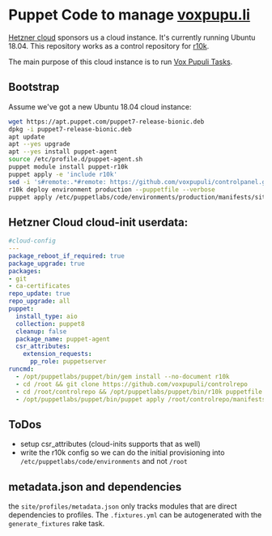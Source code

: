 # Puppet Code to manage [voxpupu.li](https://voxpupu.li)

[Hetzner cloud](https://www.hetzner.com/cloud) sponsors us a cloud instance.
It's currently running Ubuntu 18.04. This repository works as a control
repository for [r10k](https://github.com/puppetlabs/r10k#r10k).

The main purpose of this cloud instance is to run [Vox Pupuli Tasks](https://github.com/voxpupuli/vox-pupuli-tasks#vox-pupuli-tasks---the-webapp-for-community-management).

## Bootstrap

Assume we've got a new Ubuntu 18.04 cloud instance:

```sh
wget https://apt.puppet.com/puppet7-release-bionic.deb
dpkg -i puppet7-release-bionic.deb
apt update
apt --yes upgrade
apt --yes install puppet-agent
source /etc/profile.d/puppet-agent.sh
puppet module install puppet-r10k
puppet apply -e 'include r10k'
sed -i 's#remote:.*#remote: https://github.com/voxpupuli/controlpanel.git#' /etc/puppetlabs/r10k/r10k.yaml
r10k deploy environment production --puppetfile --verbose
puppet apply /etc/puppetlabs/code/environments/production/manifests/site.pp --show_diff
```

## Hetzner Cloud cloud-init userdata:

```yaml
#cloud-config
---
package_reboot_if_required: true
package_upgrade: true
packages:
- git
- ca-certificates
repo_update: true
repo_upgrade: all
puppet:
  install_type: aio
  collection: puppet8
  cleanup: false
  package_name: puppet-agent
  csr_attributes:
    extension_requests:
      pp_role: puppetserver
runcmd:
  - /opt/puppetlabs/puppet/bin/gem install --no-document r10k
  - cd /root && git clone https://github.com/voxpupuli/controlrepo
  - cd /root/controlrepo && /opt/puppetlabs/puppet/bin/r10k puppetfile install --verbose
  - /opt/puppetlabs/puppet/bin/puppet apply /root/controlrepo/manifests/site.pp --modulepath /root/controlrepo/modules:/root/controlrepo/site --show_diff
```

## ToDos

* setup csr_attributes (cloud-inits supports that as well)
* write the r10k config so we can do the initial provisioning into `/etc/puppetlabs/code/environments` and not `/root`

## metadata.json and dependencies

the `site/profiles/metadata.json` only tracks modules that are direct
dependencies to profiles. The `.fixtures.yml` can be autogenerated with the
`generate_fixtures` rake task.
